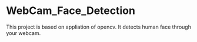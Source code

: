 # WebCam_Face_Detection
This project is based on appliation of opencv. It detects human face through your webcam.
